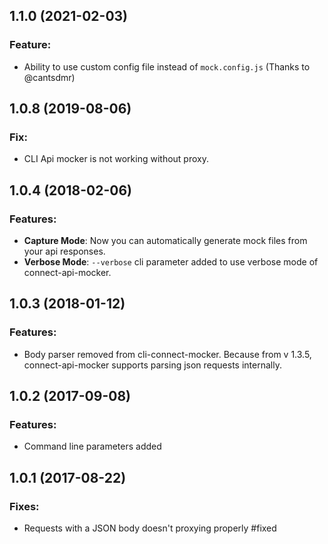 ## 1.1.0 (2021-02-03)

### Feature:

- Ability to use custom config file instead of `mock.config.js` (Thanks to @cantsdmr)

## 1.0.8 (2019-08-06)

### Fix:

- CLI Api mocker is not working without proxy.


## 1.0.4 (2018-02-06)

### Features:

- **Capture Mode**: Now you can automatically generate mock files from your api responses.
- **Verbose Mode**: `--verbose` cli parameter added to use verbose mode of connect-api-mocker.

## 1.0.3 (2018-01-12)

### Features:

- Body parser removed from cli-connect-mocker. Because from v 1.3.5, connect-api-mocker supports parsing json requests internally.

## 1.0.2 (2017-09-08)

### Features:

- Command line parameters added

## 1.0.1 (2017-08-22)

### Fixes:

- Requests with a JSON body doesn't proxying properly #fixed